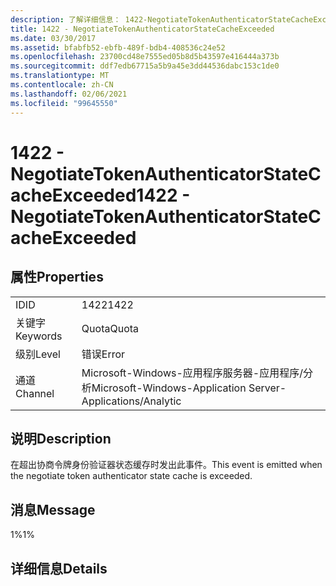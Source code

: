 ```yaml
---
description: 了解详细信息： 1422-NegotiateTokenAuthenticatorStateCacheExceeded
title: 1422 - NegotiateTokenAuthenticatorStateCacheExceeded
ms.date: 03/30/2017
ms.assetid: bfabfb52-ebfb-489f-bdb4-408536c24e52
ms.openlocfilehash: 23700cd48e7555ed05b8d5b43597e416444a373b
ms.sourcegitcommit: ddf7edb67715a5b9a45e3dd44536dabc153c1de0
ms.translationtype: MT
ms.contentlocale: zh-CN
ms.lasthandoff: 02/06/2021
ms.locfileid: "99645550"
---
```

# <a name="1422---negotiatetokenauthenticatorstatecacheexceeded"></a><span data-ttu-id="86d4a-103">1422 - NegotiateTokenAuthenticatorStateCacheExceeded</span><span class="sxs-lookup"><span data-stu-id="86d4a-103">1422 - NegotiateTokenAuthenticatorStateCacheExceeded</span></span>

## <a name="properties"></a><span data-ttu-id="86d4a-104">属性</span><span class="sxs-lookup"><span data-stu-id="86d4a-104">Properties</span></span>  
  
|||  
|-|-|  
|<span data-ttu-id="86d4a-105">ID</span><span class="sxs-lookup"><span data-stu-id="86d4a-105">ID</span></span>|<span data-ttu-id="86d4a-106">1422</span><span class="sxs-lookup"><span data-stu-id="86d4a-106">1422</span></span>|  
|<span data-ttu-id="86d4a-107">关键字</span><span class="sxs-lookup"><span data-stu-id="86d4a-107">Keywords</span></span>|<span data-ttu-id="86d4a-108">Quota</span><span class="sxs-lookup"><span data-stu-id="86d4a-108">Quota</span></span>|  
|<span data-ttu-id="86d4a-109">级别</span><span class="sxs-lookup"><span data-stu-id="86d4a-109">Level</span></span>|<span data-ttu-id="86d4a-110">错误</span><span class="sxs-lookup"><span data-stu-id="86d4a-110">Error</span></span>|  
|<span data-ttu-id="86d4a-111">通道</span><span class="sxs-lookup"><span data-stu-id="86d4a-111">Channel</span></span>|<span data-ttu-id="86d4a-112">Microsoft-Windows-应用程序服务器-应用程序/分析</span><span class="sxs-lookup"><span data-stu-id="86d4a-112">Microsoft-Windows-Application Server-Applications/Analytic</span></span>|  
  
## <a name="description"></a><span data-ttu-id="86d4a-113">说明</span><span class="sxs-lookup"><span data-stu-id="86d4a-113">Description</span></span>  

 <span data-ttu-id="86d4a-114">在超出协商令牌身份验证器状态缓存时发出此事件。</span><span class="sxs-lookup"><span data-stu-id="86d4a-114">This event is emitted when the negotiate token authenticator state cache is exceeded.</span></span>  
  
## <a name="message"></a><span data-ttu-id="86d4a-115">消息</span><span class="sxs-lookup"><span data-stu-id="86d4a-115">Message</span></span>  

 <span data-ttu-id="86d4a-116">1%</span><span class="sxs-lookup"><span data-stu-id="86d4a-116">1%</span></span>  
  
## <a name="details"></a><span data-ttu-id="86d4a-117">详细信息</span><span class="sxs-lookup"><span data-stu-id="86d4a-117">Details</span></span>
